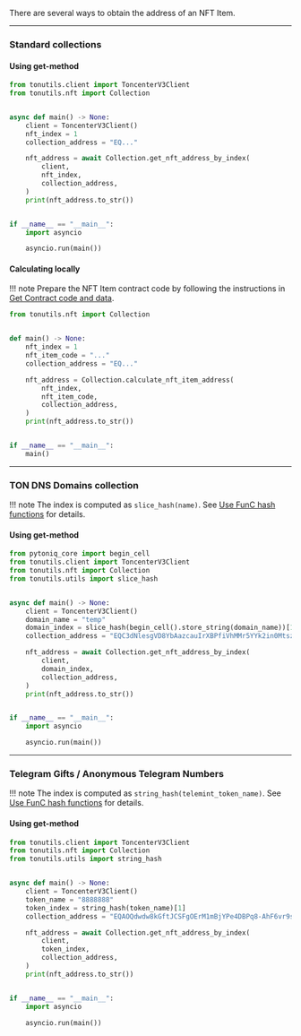 
There are several ways to obtain the address of an NFT Item.

---

### Standard collections

#### Using get-method

```python
from tonutils.client import ToncenterV3Client
from tonutils.nft import Collection


async def main() -> None:
    client = ToncenterV3Client()
    nft_index = 1
    collection_address = "EQ..."

    nft_address = await Collection.get_nft_address_by_index(
        client,
        nft_index,
        collection_address,
    )
    print(nft_address.to_str())


if __name__ == "__main__":
    import asyncio

    asyncio.run(main())
```

#### Calculating locally

!!! note
    Prepare the NFT Item contract code by following the instructions in [Get Contract code and data](get-contract-code-and-data.md).

```python
from tonutils.nft import Collection


def main() -> None:
    nft_index = 1
    nft_item_code = "..."
    collection_address = "EQ..."

    nft_address = Collection.calculate_nft_item_address(
        nft_index,
        nft_item_code,
        collection_address,
    )
    print(nft_address.to_str())


if __name__ == "__main__":
    main()
```

---

### TON DNS Domains collection

!!! note
    The index is computed as `slice_hash(name)`. See [Use FunC hash functions](use-func-hash-functions.md/#slice_hash) for details.

#### Using get-method

```python
from pytoniq_core import begin_cell
from tonutils.client import ToncenterV3Client
from tonutils.nft import Collection
from tonutils.utils import slice_hash


async def main() -> None:
    client = ToncenterV3Client()
    domain_name = "temp"
    domain_index = slice_hash(begin_cell().store_string(domain_name))[1]
    collection_address = "EQC3dNlesgVD8YbAazcauIrXBPfiVhMMr5YYk2in0Mtsz0Bz"

    nft_address = await Collection.get_nft_address_by_index(
        client,
        domain_index,
        collection_address,
    )
    print(nft_address.to_str())


if __name__ == "__main__":
    import asyncio

    asyncio.run(main())
```

---

### Telegram Gifts / Anonymous Telegram Numbers

!!! note
    The index is computed as `string_hash(telemint_token_name)`. See [Use FunC hash functions](use-func-hash-functions.md/#string_hash) for details.

#### Using get-method

```python
from tonutils.client import ToncenterV3Client
from tonutils.nft import Collection
from tonutils.utils import string_hash


async def main() -> None:
    client = ToncenterV3Client()
    token_name = "8888888"
    token_index = string_hash(token_name)[1]
    collection_address = "EQAOQdwdw8kGftJCSFgOErM1mBjYPe4DBPq8-AhF6vr9si5N"

    nft_address = await Collection.get_nft_address_by_index(
        client,
        token_index,
        collection_address,
    )
    print(nft_address.to_str())


if __name__ == "__main__":
    import asyncio

    asyncio.run(main())
```
